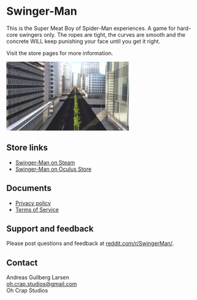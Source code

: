 # Swinger-Man
This is the Super Meat Boy of Spider-Man experiences. A game for hard-core swingers only. The ropes are tight, the curves are smooth and the concrete WILL keep punishing your face until you get it right.

Visit the store pages for more information.

![screenshot01](images/screenshot01_small.jpg)

## Store links
- [Swinger-Man on Steam](https://store.steampowered.com/app/1156680/SwingerMan/)
- [Swinger-Man on Oculus Store](https://www.oculus.com/experiences/rift/2414647548548968)

## Documents
- [Privacy policy](privacy-policy.md)
- [Terms of Service](terms-of-service.md)

## Support and feedback
Please post questions and feedback at [reddit.com/r/SwingerMan/](https://www.reddit.com/r/SwingerMan/).

## Contact
Andreas Gullberg Larsen<br/>
[oh.crap.studios@gmail.com](mailto:oh.crap.studios@gmail.com)<br/>
Oh Crap Studios
